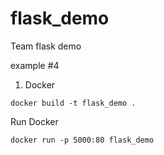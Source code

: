 # flask_demo
Team flask demo

example #4
1. Docker

```
docker build -t flask_demo .
```

Run Docker

```
docker run -p 5000:80 flask_demo
```
